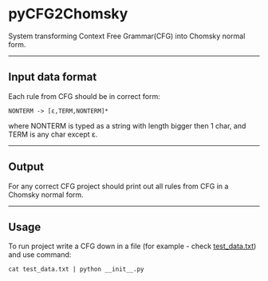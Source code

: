 # pyCFG2Chomsky

System transforming Context Free Grammar(CFG) into Chomsky normal form.

---

## Input data format

Each rule from CFG should be in correct form:

    NONTERM -> [ε,TERM,NONTERM]*

where NONTERM is typed as a string with length bigger then 1 char, and TERM is any char except ε.

---

## Output

For any correct CFG project should print out all rules from CFG in a Chomsky normal form.

---

## Usage

To run project write a CFG down in a file (for example - check [test_data.txt](test_data.txt)) and use command:

    cat test_data.txt | python __init__.py
